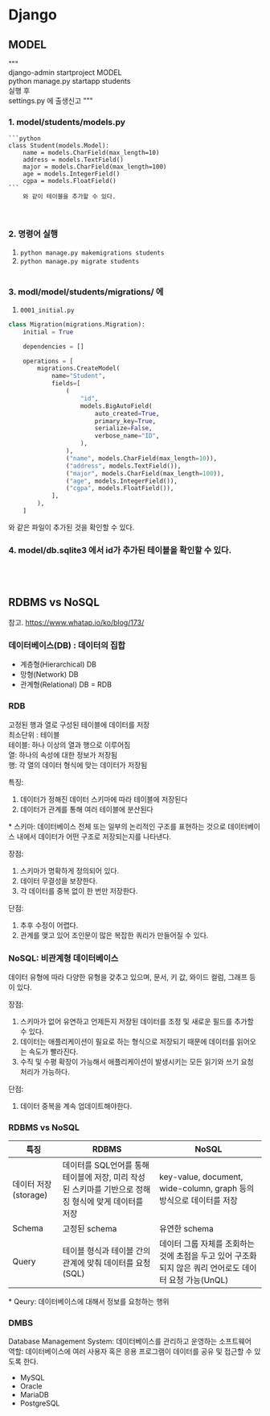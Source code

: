 # Django

## MODEL

"""  
django-admin startproject MODEL  
python manage.py startapp students  
실행 후  
settings.py 에 출생신고
"""

### 1. model/students/models.py

    ```python
    class Student(models.Model):
        name = models.CharField(max_length=10)
        address = models.TextField()
        major = models.CharField(max_length=100)
        age = models.IntegerField()
        cgpa = models.FloatField()
    ```
        와 같이 테이블을 추가할 수 있다.

<br>

### 2. 명령어 실행

1.  `python manage.py makemigrations students`
2.  `python manage.py migrate students`
    <br>
    <br>

### 3. modl/model/students/migrations/ 에

1.  `0001_initial.py`

```python
class Migration(migrations.Migration):
    initial = True

    dependencies = []

    operations = [
        migrations.CreateModel(
            name="Student",
            fields=[
                (
                    "id",
                    models.BigAutoField(
                        auto_created=True,
                        primary_key=True,
                        serialize=False,
                        verbose_name="ID",
                    ),
                ),
                ("name", models.CharField(max_length=10)),
                ("address", models.TextField()),
                ("major", models.CharField(max_length=100)),
                ("age", models.IntegerField()),
                ("cgpa", models.FloatField()),
            ],
        ),
    ]
```

와 같은 파일이 추가된 것을 확인할 수 있다.
<br>

### 4. model/db.sqlite3 에서 id가 추가된 테이블을 확인할 수 있다.

<br>
<br>

## RDBMS vs NoSQL

참고. https://www.whatap.io/ko/blog/173/

### 데이터베이스(DB) : 데이터의 집합

- 계층형(Hierarchical) DB
- 망형(Network) DB
- 관계형(Relational) DB = RDB

### RDB

고정된 행과 열로 구성된 테이블에 데이터를 저장  
최소단위 : 테이블  
테이블: 하나 이상의 열과 행으로 이루어짐  
열: 하나의 속성에 대한 정보가 저장됨  
행: 각 열의 데이터 형식에 맞는 데이터가 저장됨

특징:

1. 데이터가 정해진 데이터 스키마에 따라 테이블에 저장된다
2. 데이터가 관계를 통해 여러 테이블에 분산된다

\* 스키마: 데이터베이스 전체 또는 일부의 논리적인 구조를 표현하는 것으로 데이터베이스 내에서 데이터가 어떤 구조로 저장되는지를 나타낸다.

장점:

1. 스키마가 명확하게 정의되어 있다.
2. 데이터 무결성을 보장한다.
3. 각 데이터를 중복 없이 한 번만 저장한다.

단점:

1. 추후 수정이 어렵다.
2. 관계를 맺고 있어 조인문이 많은 복잡한 쿼리가 만들어질 수 있다.

### NoSQL: 비관계형 데이터베이스

데이터 유형에 따라 다양한 유형을 갖추고 있으며, 문서, 키 값, 와이드 컬럼, 그래프 등이 있다.

장점:

1. 스키마가 없어 유연하고 언제든지 저장된 데이터를 조정 및 새로운 필드를 추가할 수 있다.
2. 데이터는 애플리케이션이 필요로 하는 형식으로 저장되기 때문에 데이터를 읽어오는 속도가 빨라진다.
3. 수직 및 수평 확장이 가능해서 애플리케이션이 발생시키는 모든 읽기와 쓰기 요청 처리가 가능하다.

단점:

1. 데이터 중복을 계속 업데이트해야한다.

### RDBMS vs NoSQL

| 특징                 | RDBMS                                                                                                 | NoSQL                                                                                                  |
| -------------------- | ----------------------------------------------------------------------------------------------------- | ------------------------------------------------------------------------------------------------------ |
| 데이터 저장(storage) | 데이터를 SQL언어를 통해 테이블에 저장, 미리 작성된 스키마를 기반으로 정해징 형식에 맞게 데이터를 저장 | key-value, document, wide-column, graph 등의 방식으로 데이터를 저장                                    |
| Schema               | 고정된 schema                                                                                         | 유연한 schema                                                                                          |
| Query                | 테이블 형식과 테이블 간의 관계에 맞춰 데이터를 요청(SQL)                                              | 데이터 그룹 자체를 조회하는 것에 초점을 두고 있어 구조화되지 않은 쿼리 언어로도 데이터 요청 가능(UnQL) |

\* Qeury: 데이터베이스에 대해서 정보를 요청하는 행위

### DMBS

Database Management System: 데이터베이스를 관리하고 운영하는 소프트웨어  
역할: 데이터베이스에 여러 사용자 혹은 응용 프로그램이 데이터를 공유 및 접근할 수 있도록 한다.

- MySQL
- Oracle
- MariaDB
- PostgreSQL
